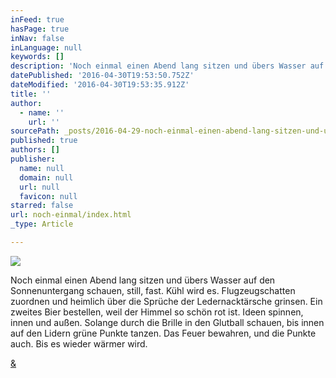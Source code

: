 ```yaml
---
inFeed: true
hasPage: true
inNav: false
inLanguage: null
keywords: []
description: 'Noch einmal einen Abend lang sitzen und übers Wasser auf den Sonnenuntergang schauen, still, fast. Kühl wird es. Flugzeugschatten zuordnen und heimlich über die Sprüche der Ledernacktärsche grinsen. Ein zweites Bier bestellen, weil der Himmel so schön rot ist. Ideen spinnen, innen und außen. Solange durch die Brille in den Glutball schauen, bis innen auf den Lidern grüne Punkte tanzen. Das Feuer bewahren, und die Punkte auch. Bis es wieder wärmer wird.'
datePublished: '2016-04-30T19:53:50.752Z'
dateModified: '2016-04-30T19:53:35.912Z'
title: ''
author:
  - name: ''
    url: ''
sourcePath: _posts/2016-04-29-noch-einmal-einen-abend-lang-sitzen-und-ubers-wasser-auf-den.md
published: true
authors: []
publisher:
  name: null
  domain: null
  url: null
  favicon: null
starred: false
url: noch-einmal/index.html
_type: Article

---
```

![](https://the-grid-user-content.s3-us-west-2.amazonaws.com/89c025f2-b534-420a-90e0-32131f3c07b8.jpg)

Noch einmal einen Abend lang sitzen und übers Wasser auf den Sonnenuntergang schauen, still, fast. Kühl wird es. Flugzeugschatten zuordnen und heimlich über die Sprüche der Ledernacktärsche grinsen. Ein zweites Bier bestellen, weil der Himmel so schön rot ist. Ideen spinnen, innen und außen. Solange durch die Brille in den Glutball schauen, bis innen auf den Lidern grüne Punkte tanzen. Das Feuer bewahren, und die Punkte auch. Bis es wieder wärmer wird.

[&][0]

[0]: https://open.spotify.com/track/4W94rW7HKZzwbiYRmeOpQS